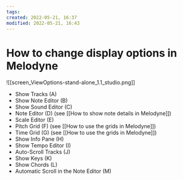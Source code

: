 ```yaml
---
tags: 
created: 2022-05-21, 16:37
modified: 2022-05-21, 16:43
---
```


# How to change display options in Melodyne
![[screen_ViewOptions-stand-alone_1.1_studio.png]]

- Show Tracks (A)
- Show Note Editor (B)
- Show Sound Editor (C)
- Note Editor (D) (see [[How to show note details in Melodyne]])
- Scale Editor (E)
- Pitch Grid (F) (see [[How to use the grids in Melodyne]])
- Time Grid (G) (see [[How to use the grids in Melodyne]])
- Show Info Pane (H)
- Show Tempo Editor (I)
- Auto-Scroll Tracks (J)
- Show Keys (K)
- Show Chords (L)
- Automatic Scroll in the Note Editor (M)